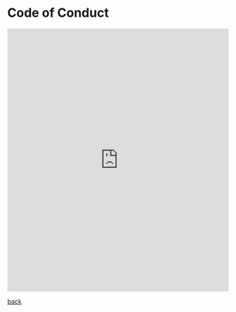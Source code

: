 # Code of Conduct


<embed src="https://hack4her.github.io/assets/H4HRules.pdf" type="application/pdf" width="100%" height="600px">


[back](./)
